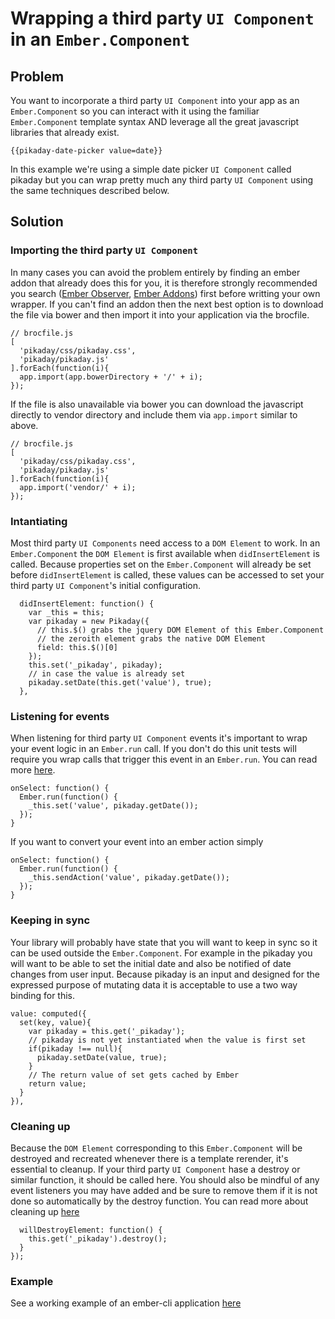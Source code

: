# Wrapping a third party `UI Component` in an `Ember.Component`

## Problem

You want to incorporate a third party `UI Component` into your app as an `Ember.Component` so you can interact with it using the familiar `Ember.Component` template syntax AND leverage all the great javascript libraries that already exist.

    {{pikaday-date-picker value=date}}

In this example we're using a simple date picker `UI Component` called pikaday but you can wrap pretty much any third party `UI Component` using the same techniques described below.

## Solution

### Importing the third party `UI Component`

In many cases you can avoid the problem entirely by finding an ember addon that already does this for you, it is therefore strongly recommended you search ([Ember Observer](http://emberobserver.com/), [Ember Addons](http://www.emberaddons.com/)) first before writting your own wrapper.  If you can't find an addon then the next best option is to download the file via bower and then import it into your application via the brocfile.

    
    // brocfile.js
    [
      'pikaday/css/pikaday.css',
      'pikaday/pikaday.js'
    ].forEach(function(i){
      app.import(app.bowerDirectory + '/' + i);
    });

If the file is also unavailable via bower you can download the javascript directly to vendor directory and include them via `app.import` similar to above. 

    // brocfile.js
    [
      'pikaday/css/pikaday.css',
      'pikaday/pikaday.js'
    ].forEach(function(i){
      app.import('vendor/' + i);
    });

### Intantiating

Most third party `UI Components` need access to a `DOM Element` to work.  In an `Ember.Component` the `DOM Element` is first available when `didInsertElement` is called.  Because properties set on the `Ember.Component` will already be set before `didInsertElement` is called, these values can be accessed to set your third party `UI Component`'s initial configuration.

      didInsertElement: function() {
        var _this = this;
        var pikaday = new Pikaday({
          // this.$() grabs the jquery DOM Element of this Ember.Component
          // the zeroith element grabs the native DOM Element
          field: this.$()[0]
        });
        this.set('_pikaday', pikaday);
        // in case the value is already set
        pikaday.setDate(this.get('value'), true);
      },


### Listening for events

When listening for third party `UI Component` events it's important to wrap your event logic in an `Ember.run` call.  If you don't do this unit tests will require you wrap calls that trigger this event in an `Ember.run`.  You can read more [here](http://guides.emberjs.com/v1.11.0/understanding-ember/run-loop/#toc_how-is-runloop-behaviour-different-when-testing).

    onSelect: function() {
      Ember.run(function() {
        _this.set('value', pikaday.getDate());
      });
    }

If you want to convert your event into an ember action simply

    onSelect: function() {
      Ember.run(function() {
        _this.sendAction('value', pikaday.getDate());
      });
    }

### Keeping in sync

Your library will probably have state that you will want to keep in sync so it can be used outside the `Ember.Component`.  For example in the pikaday you will want to be able to set the initial date and also be notified of date changes from user input.  Because pikaday is an input and designed for the expressed purpose of mutating data it is acceptable to use a two way binding for this. 

    value: computed({
      set(key, value){
        var pikaday = this.get('_pikaday');
        // pikaday is not yet instantiated when the value is first set
        if(pikaday !== null){
          pikaday.setDate(value, true);
        }
        // The return value of set gets cached by Ember
        return value;
      }
    }),


### Cleaning up

Because the `DOM Element` corresponding to this `Ember.Component` will be destroyed and recreated whenever there is a template rerender, it's essential to cleanup.  If your third party `UI Component` hase a destroy or similar function, it should be called here.  You should also be mindful of any event listeners you may have added and be sure to remove them if it is not done so automatically by the destroy function.  You can read more about cleaning up [here](https://medium.com/@chrisdmasters/cleaning-up-after-components-in-ember-js-73bbf0f16add)

      willDestroyElement: function() {
        this.get('_pikaday').destroy();
      }
    });


### Example

See a working example of an ember-cli application [here](https://github.com/varblob/ember-community-cookbook/tree/master/recipees/pikaday-component/dummy-app)